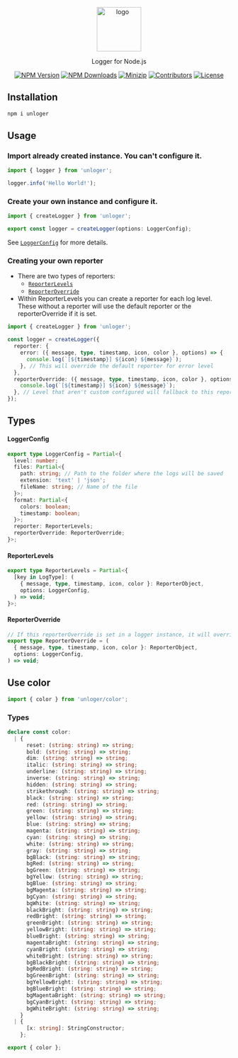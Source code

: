 <p align="center">
<a href="https://www.npmjs.com/package/unloger" target="_blank" rel="noopener noreferrer">
<img src="https://api.iconify.design/codicon:debug-console.svg?color=%2336d920" alt="logo" width='100'/></a>
</p>

<p align="center">
  Logger for Node.js
</p>

<p align="center">
  <a href="https://www.npmjs.com/package/unloger" target="_blank" rel="noopener noreferrer"><img src="https://badge.fury.io/js/unloger.svg" alt="NPM Version" /></a>
  <a href="https://www.npmjs.com/package/unloger" target="_blank" rel="noopener noreferrer"><img src="https://img.shields.io/npm/dt/unloger.svg?logo=npm" alt="NPM Downloads" /></a>
  <a href="https://bundlephobia.com/result?p=unloger" target="_blank" rel="noopener noreferrer"><img src="https://img.shields.io/bundlephobia/minzip/unloger" alt="Minizip" /></a>
  <a href="https://github.com/hunghg255/unloger/graphs/contributors" target="_blank" rel="noopener noreferrer"><img src="https://img.shields.io/badge/all_contributors-1-orange.svg" alt="Contributors" /></a>
  <a href="https://github.com/hunghg255/unloger/blob/main/LICENSE" target="_blank" rel="noopener noreferrer"><img src="https://badgen.net/github/license/hunghg255/unloger" alt="License" /></a>
</p>

## Installation

```bash
npm i unloger
```

## Usage

### Import already created instance. You can't configure it.

```ts
import { logger } from 'unloger';

logger.info('Hello World!');
```

### Create your own instance and configure it.

```ts
import { createLogger } from 'unloger';

export const logger = createLogger(options: LoggerConfig);
```

See [`LoggerConfig`][api-logger-config] for more details.

### Creating your own reporter

- There are two types of reporters:
  - [`ReporterLevels`][api-reporter-levels]
  - [`ReporterOverride`][api-reporter-override]
- Within ReporterLevels you can create a reporter for each log level. These without a reporter will use the default reporter or the reporterOverride if it is set.

```ts
import { createLogger } from 'unloger';

const logger = createLogger({
  reporter: {
    error: ({ message, type, timestamp, icon, color }, options) => {
      console.log(`[${timestamp}] ${icon} ${message}`);
    }, // This will override the default reporter for error level
  },
  reporterOverride: ({ message, type, timestamp, icon, color }, options) => {
    console.log(`[${timestamp}] ${icon} ${message}`);
  }, // Level that aren't custom configured will fallback to this reporter
});
```

## Types

#### LoggerConfig

```ts
export type LoggerConfig = Partial<{
  level: number;
  files: Partial<{
    path: string; // Path to the folder where the logs will be saved
    extension: 'text' | 'json';
    fileName: string; // Name of the file
  }>;
  format: Partial<{
    colors: boolean;
    timestamp: boolean;
  }>;
  reporter: ReporterLevels;
  reporterOverride: ReporterOverride;
}>;
```

#### ReporterLevels

```ts
export type ReporterLevels = Partial<{
  [key in LogType]: (
    { message, type, timestamp, icon, color }: ReporterObject,
    options: LoggerConfig,
  ) => void;
}>;
```

#### ReporterOverride

```ts
// If this reporterOverride is set in a logger instance, it will override level that aren't custom configured
export type ReporterOverride = (
  { message, type, timestamp, icon, color }: ReporterObject,
  options: LoggerConfig,
) => void;
```

## Use color

```ts
import { color } from 'unloger/color';
```

### Types

```ts
declare const color:
  | {
      reset: (string: string) => string;
      bold: (string: string) => string;
      dim: (string: string) => string;
      italic: (string: string) => string;
      underline: (string: string) => string;
      inverse: (string: string) => string;
      hidden: (string: string) => string;
      strikethrough: (string: string) => string;
      black: (string: string) => string;
      red: (string: string) => string;
      green: (string: string) => string;
      yellow: (string: string) => string;
      blue: (string: string) => string;
      magenta: (string: string) => string;
      cyan: (string: string) => string;
      white: (string: string) => string;
      gray: (string: string) => string;
      bgBlack: (string: string) => string;
      bgRed: (string: string) => string;
      bgGreen: (string: string) => string;
      bgYellow: (string: string) => string;
      bgBlue: (string: string) => string;
      bgMagenta: (string: string) => string;
      bgCyan: (string: string) => string;
      bgWhite: (string: string) => string;
      blackBright: (string: string) => string;
      redBright: (string: string) => string;
      greenBright: (string: string) => string;
      yellowBright: (string: string) => string;
      blueBright: (string: string) => string;
      magentaBright: (string: string) => string;
      cyanBright: (string: string) => string;
      whiteBright: (string: string) => string;
      bgBlackBright: (string: string) => string;
      bgRedBright: (string: string) => string;
      bgGreenBright: (string: string) => string;
      bgYellowBright: (string: string) => string;
      bgBlueBright: (string: string) => string;
      bgMagentaBright: (string: string) => string;
      bgCyanBright: (string: string) => string;
      bgWhiteBright: (string: string) => string;
    }
  | {
      [x: string]: StringConstructor;
    };

export { color };
```

[api-logger-config]: #loggerconfig
[api-reporter-levels]: #reporterlevels
[api-reporter-override]: #reporteroverride
[license]: license
[author]: https://github.com/malezjaa
